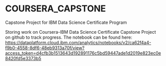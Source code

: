 # COURSERA_CAPSTONE
Capstone Project for IBM Data Science Certificate Program

Storing work on Coursera-IBM Data Science Certificate Capstone Project on github to track progress.
The notebook can be found here:
https://dataplatform.cloud.ibm.com/analytics/notebooks/v2/ca62f4a4-f9b0-4558-8df6-48eb9313a70f/view?access_token=d4cfb3b1513643d192891176c5bd59447ade1d2019e823ec0e8420fd5e3373b5
